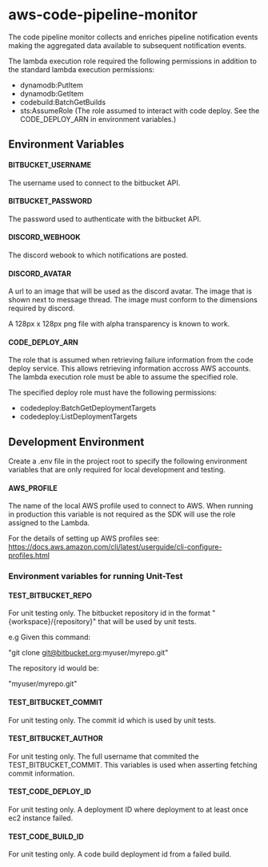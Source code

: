 # aws-code-pipeline-monitor

The code pipeline monitor collects and enriches pipeline notification events making the aggregated data available to subsequent notification events.

The lambda execution role required the following permissions in addition to the standard lambda execution permissions:

- dynamodb:PutItem
- dynamodb:GetItem
- codebuild:BatchGetBuilds
- sts:AssumeRole (The role assumed to interact with code deploy. See the CODE_DEPLOY_ARN in environment variables.)

## Environment Variables

#### BITBUCKET_USERNAME

The username used to connect to the bitbucket API.

#### BITBUCKET_PASSWORD

The password used to authenticate with the bitbucket API.

#### DISCORD_WEBHOOK

The discord webook to which notifications are posted.

#### DISCORD_AVATAR

A url to an image that will be used as the discord avatar. The image that is shown next to
message thread. The image must conform to the dimensions required by discord.

A 128px x 128px png file with alpha transparency is known to work.

#### CODE_DEPLOY_ARN

The role that is assumed when retrieving failure information from the code deploy service. This allows
retrieving information accross AWS accounts. The lambda execution role must be able to assume the specified
role.

The specified deploy role must have the following permissions:

- codedeploy:BatchGetDeploymentTargets
- codedeploy:ListDeploymentTargets

## Development Environment

Create a .env file in the project root to specify the following
environment variables that are only required for local development and testing.

#### AWS_PROFILE

The name of the local AWS profile used to connect to AWS. When running in production
this variable is not required as the SDK will use the role assigned to the Lambda.

For the details of setting up AWS profiles see:
https://docs.aws.amazon.com/cli/latest/userguide/cli-configure-profiles.html

### Environment variables for running Unit-Test

#### TEST_BITBUCKET_REPO

For unit testing only. The bitbucket repository id in the format "{workspace}/{repository}" that will be used
by unit tests.

e.g Given this command:

"git clone git@bitbucket.org:myuser/myrepo.git"

The repository id would be:

"myuser/myrepo.git"

#### TEST_BITBUCKET_COMMIT

For unit testing only. The commit id which is used by unit tests.

#### TEST_BITBUCKET_AUTHOR

For unit testing only. The full username that commited the TEST_BITBUCKET_COMMIT. This variables is used when asserting fetching
commit information.

#### TEST_CODE_DEPLOY_ID

For unit testing only. A deployment ID where deployment to at least once ec2 instance failed.

#### TEST_CODE_BUILD_ID

For unit testing only. A code build deployment id from a failed build.
